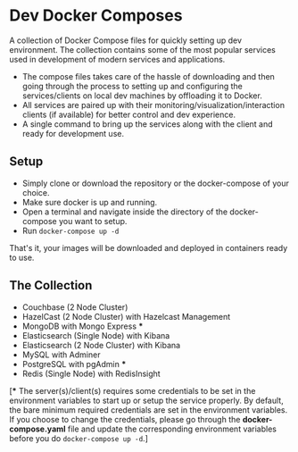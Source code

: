 # Dev Docker Composes
A collection of Docker Compose files for quickly setting up dev environment. The collection contains some of the most popular services used in development of modern services and applications. 
- The compose files takes care of the hassle of downloading and then going through the process to setting up and configuring the services/clients on local dev machines by offloading it to Docker.
- All services are paired up with their monitoring/visualization/interaction clients (if available) for better control and dev experience.
- A single command to bring up the services along with the client and ready for development use.

## Setup

- Simply clone or download the repository or the docker-compose of your choice.
- Make sure docker is up and running.
- Open a terminal and navigate inside the directory of the docker-compose you want to setup.
- Run `docker-compose up -d`

That's it, your images will be downloaded and deployed in containers ready to use.

## The Collection

- Couchbase (2 Node Cluster)
- HazelCast (2 Node Cluster) with Hazelcast Management
- MongoDB with Mongo Express **\***
- Elasticsearch (Single Node) with Kibana
- Elasticsearch (2 Node Cluster) with Kibana
- MySQL with Adminer
- PostgreSQL with pgAdmin **\***
- Redis (Single Node) with RedisInsight

[**\*** The server(s)/client(s) requires some credentials to be set in the environment variables to start up or setup the service properly. By default, the bare minimum required credentials are set in the environment variables. If you choose to change the credentials, please go through the **docker-compose.yaml** file and update the corresponding environment variables before you do `docker-compose up -d`.]